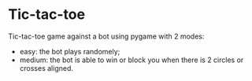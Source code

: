 # Tic-tac-toe
Tic-tac-toe game against a bot using pygame with 2 modes:
<ul>
  <li>easy: the bot plays randomely;</li>
  <li>medium: the bot is able to win or block you when there is 2 circles or crosses aligned.</li>
</ul>
